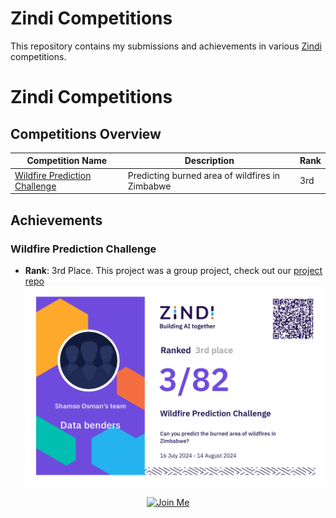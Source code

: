 # Zindi Competitions

This repository contains my submissions and achievements in various [Zindi](https://github.com/ZindiAfrica) competitions.

# Zindi Competitions

## Competitions Overview

| Competition Name                   | Description                                              | Rank   |
|------------------------------------|----------------------------------------------------------|--------|
| [Wildfire Prediction Challenge](./Wildfire%20Prediction%20Challenge/) | Predicting burned area of wildfires in Zimbabwe           | 3rd    |


## Achievements

### Wildfire Prediction Challenge
- **Rank**: 3rd Place. This project was a group project, check out our [project repo](https://github.com/maxwellmogambi/wildfire_prediction)
![Certificate](./Achievements/data-benders-Wildfire%20Prediction%20Challenge.png)



<div align="center">
    <a href="https://zindi.africa/?referralCode%3DZBtnE5" target="_blank">
        <img src="https://img.shields.io/badge/Join%20Zindi-Click%20Here-blue?style=for-the-badge" alt="Join Me">
    </a>
</div>


